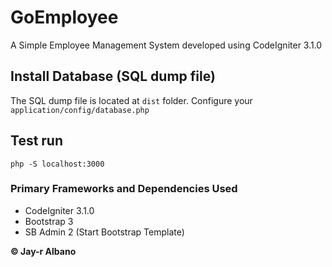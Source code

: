 # GoEmployee
A Simple Employee Management System developed using CodeIgniter 3.1.0

## Install Database (SQL dump file)
The SQL dump file is located at `dist` folder.
Configure your `application/config/database.php`

## Test run
`php -S localhost:3000`

### Primary Frameworks and Dependencies Used
* CodeIgniter 3.1.0
* Bootstrap 3
* SB Admin 2 (Start Bootstrap Template)

**© Jay-r Albano**
